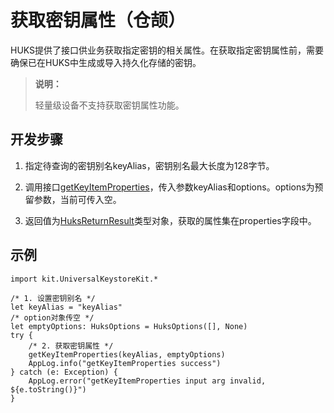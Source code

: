 # 获取密钥属性（仓颉）

HUKS提供了接口供业务获取指定密钥的相关属性。在获取指定密钥属性前，需要确保已在HUKS中生成或导入持久化存储的密钥。

> **说明：**
>
> 轻量级设备不支持获取密钥属性功能。

## 开发步骤

1. 指定待查询的密钥别名keyAlias，密钥别名最大长度为128字节。

2. 调用接口[getKeyItemProperties](../../../../API_Reference/source_zh_cn/apis/UniversalKeystoreKit/cj-apis-security_huks.md#func-getkeyitempropertiesstring-huksoptions)，传入参数keyAlias和options。options为预留参数，当前可传入空。

3. 返回值为[HuksReturnResult](../../../../API_Reference/source_zh_cn/apis/UniversalKeystoreKit/cj-apis-security_huks.md#class-huksreturnresult)类型对象，获取的属性集在properties字段中。

## 示例

<!--compile-->
```cangjie
import kit.UniversalKeystoreKit.*

/* 1. 设置密钥别名 */
let keyAlias = "keyAlias"
/* option对象传空 */
let emptyOptions: HuksOptions = HuksOptions([], None)
try {
    /* 2. 获取密钥属性 */
    getKeyItemProperties(keyAlias, emptyOptions)
    AppLog.info("getKeyItemProperties success")
} catch (e: Exception) {
    AppLog.error("getKeyItemProperties input arg invalid, ${e.toString()}")
}
```

